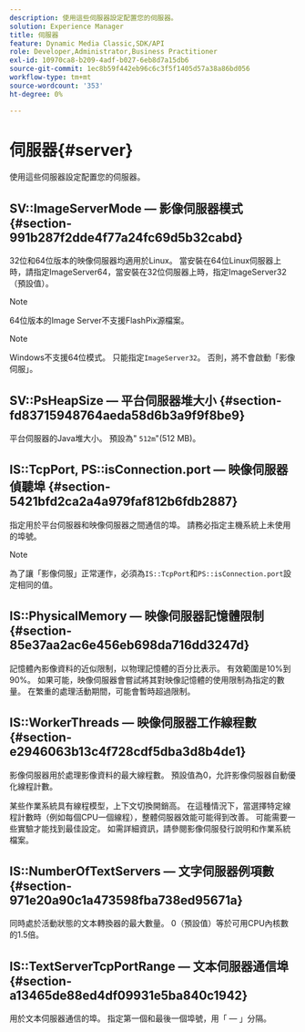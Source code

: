 ```yaml
---
description: 使用這些伺服器設定配置您的伺服器。
solution: Experience Manager
title: 伺服器
feature: Dynamic Media Classic,SDK/API
role: Developer,Administrator,Business Practitioner
exl-id: 10970ca8-b209-4adf-b027-6eb8d7a15db6
source-git-commit: 1ec8b59f442eb96c6c3f5f1405d57a38a86bd056
workflow-type: tm+mt
source-wordcount: '353'
ht-degree: 0%

---
```


# 伺服器{#server}

使用這些伺服器設定配置您的伺服器。

## SV::ImageServerMode — 影像伺服器模式 {#section-991b287f2dde4f77a24fc69d5b32cabd}

32位和64位版本的映像伺服器均適用於Linux。 當安裝在64位Linux伺服器上時，請指定ImageServer64，當安裝在32位伺服器上時，指定ImageServer32（預設值）。

>[!NOTE]
>
>64位版本的Image Server不支援FlashPix源檔案。

>[!NOTE]
>
>Windows不支援64位模式。 只能指定`ImageServer32`。 否則，將不會啟動「影像伺服」。

## SV::PsHeapSize — 平台伺服器堆大小 {#section-fd83715948764aeda58d6b3a9f9f8be9}

平台伺服器的Java堆大小。 預設為&quot; `512m`&quot;(512 MB)。

## IS::TcpPort, PS::isConnection.port — 映像伺服器偵聽埠 {#section-5421bfd2ca2a4a979faf812b6fdb2887}

指定用於平台伺服器和映像伺服器之間通信的埠。 請務必指定主機系統上未使用的埠號。

>[!NOTE]
>
>為了讓「影像伺服」正常運作，必須為`IS::TcpPort`和`PS::isConnection.port`設定相同的值。

## IS::PhysicalMemory — 映像伺服器記憶體限制 {#section-85e37aa2ac6e456eb698da716dd3247d}

記憶體內影像資料的近似限制，以物理記憶體的百分比表示。 有效範圍是10%到90%。 如果可能，映像伺服器會嘗試將其對映像記憶體的使用限制為指定的數量。 在繁重的處理活動期間，可能會暫時超過限制。

## IS::WorkerThreads — 映像伺服器工作線程數 {#section-e2946063b13c4f728cdf5dba3d8b4de1}

影像伺服器用於處理影像資料的最大線程數。 預設值為0，允許影像伺服器自動優化線程計數。

某些作業系統具有線程模型，上下文切換開銷高。 在這種情況下，當選擇特定線程計數時（例如每個CPU一個線程），整體伺服器效能可能得到改善。 可能需要一些實驗才能找到最佳設定。 如需詳細資訊，請參閱影像伺服發行說明和作業系統檔案。

## IS::NumberOfTextServers — 文字伺服器例項數 {#section-971e20a90c1a473598fba738ed95671a}

同時處於活動狀態的文本轉換器的最大數量。 0（預設值）等於可用CPU內核數的1.5倍。

## IS::TextServerTcpPortRange — 文本伺服器通信埠 {#section-a13465de88ed4df09931e5ba840c1942}

用於文本伺服器通信的埠。 指定第一個和最後一個埠號，用「 — 」分隔。
